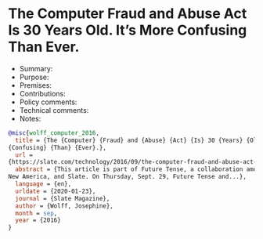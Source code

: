 # The Computer Fraud and Abuse Act Is 30 Years Old. It’s More Confusing Than Ever.

- Summary:
- Purpose:
- Premises:
- Contributions:
- Policy comments:
- Technical comments:
- Notes:

```bib
@misc{wolff_computer_2016,
  title = {The {Computer} {Fraud} and {Abuse} {Act} {Is} 30 {Years} {Old}. {It}’s {More}
{Confusing} {Than} {Ever}.},
  url =
{https://slate.com/technology/2016/09/the-computer-fraud-and-abuse-act-turns-30-years-old.html},
  abstract = {This article is part of Future Tense, a collaboration among Arizona State University,
New America, and Slate. On Thursday, Sept. 29, Future Tense and...},
  language = {en},
  urldate = {2020-01-23},
  journal = {Slate Magazine},
  author = {Wolff, Josephine},
  month = sep,
  year = {2016}
}
```
